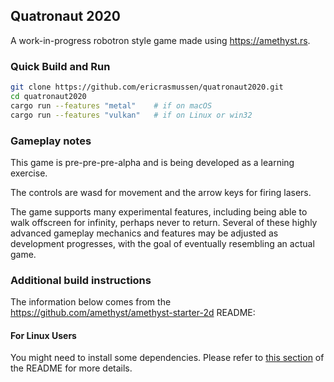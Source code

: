 ## Quatronaut 2020

A work-in-progress robotron style game made using https://amethyst.rs.

### Quick Build and Run

```bash
git clone https://github.com/ericrasmussen/quatronaut2020.git
cd quatronaut2020
cargo run --features "metal"    # if on macOS
cargo run --features "vulkan"   # if on Linux or win32
```

### Gameplay notes

This game is pre-pre-pre-alpha and is being developed as a learning exercise.

The controls are wasd for movement and the arrow keys for firing lasers.

The game supports many experimental features, including being able to walk offscreen for infinity, perhaps never to return. Several of these highly advanced gameplay mechanics and features may be adjusted as development progresses, with the goal of eventually resembling an actual game.

### Additional build instructions

The information below comes from the https://github.com/amethyst/amethyst-starter-2d README:

#### For Linux Users

You might need to install some dependencies. Please refer to [this section](https://github.com/amethyst/amethyst#dependencies) of the README for more details.

